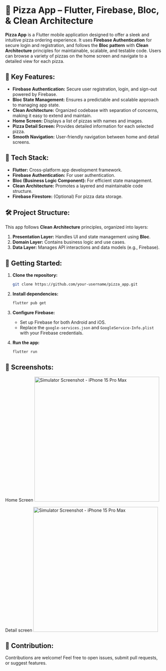 # 🍕 Pizza App – Flutter, Firebase, Bloc, & Clean Architecture

**Pizza App** is a Flutter mobile application designed to offer a sleek and intuitive pizza ordering experience. It uses **Firebase Authentication** for secure login and registration, and follows the **Bloc pattern** with **Clean Architecture** principles for maintainable, scalable, and testable code. Users can browse a variety of pizzas on the home screen and navigate to a detailed view for each pizza.

## 🌟 Key Features:
- **Firebase Authentication:** Secure user registration, login, and sign-out powered by Firebase.
- **Bloc State Management:** Ensures a predictable and scalable approach to managing app state.
- **Clean Architecture:** Organized codebase with separation of concerns, making it easy to extend and maintain.
- **Home Screen:** Displays a list of pizzas with names and images.
- **Pizza Detail Screen:** Provides detailed information for each selected pizza.
- **Smooth Navigation:** User-friendly navigation between home and detail screens.

## 🔧 Tech Stack:
- **Flutter:** Cross-platform app development framework.
- **Firebase Authentication:** For user authentication.
- **Bloc (Business Logic Component):** For efficient state management.
- **Clean Architecture:** Promotes a layered and maintainable code structure.
- **Firebase Firestore:** (Optional) For pizza data storage.

## 🛠 Project Structure:
This app follows **Clean Architecture** principles, organized into layers:
1. **Presentation Layer:** Handles UI and state management using **Bloc**.
2. **Domain Layer:** Contains business logic and use cases.
3. **Data Layer:** Manages API interactions and data models (e.g., Firebase).

## 🚀 Getting Started:
1. **Clone the repository:**
   ```bash
   git clone https://github.com/your-username/pizza_app.git
   ```
2. **Install dependencies:**
   ```bash
   flutter pub get
   ```
3. **Configure Firebase:**
   - Set up Firebase for both Android and iOS.
   - Replace the `google-services.json` and `GoogleService-Info.plist` with your Firebase credentials.

4. **Run the app:**
   ```bash
   flutter run
   ```

## 📱 Screenshots:

Home Screen
<img src="https://github.com/user-attachments/assets/9127c073-2490-4d2e-9e18-8945cafb8c94" alt="Simulator Screenshot - iPhone 15 Pro Max" width="400" />

Detail screen
<img src="https://github.com/user-attachments/assets/9ef5dad4-0710-4518-b145-7c203b334cc9" alt="Simulator Screenshot - iPhone 15 Pro Max" width="400" />



## 🤝 Contribution:
Contributions are welcome! Feel free to open issues, submit pull requests, or suggest features.
